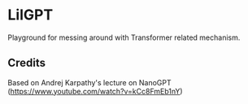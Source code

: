 # LilGPT

Playground for messing around with Transformer related mechanism. 


## Credits
Based on Andrej Karpathy's lecture on NanoGPT (https://www.youtube.com/watch?v=kCc8FmEb1nY)